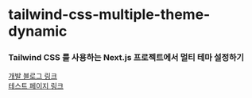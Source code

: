 # tailwind-css-multiple-theme-dynamic
### Tailwind CSS 를 사용하는 Next.js 프로젝트에서 멀티 테마 설정하기


[개발 블로그 링크](https://blog.teamelysium.kr/multiple-theme) <br/>
[테스트 페이지 링크](https://sokkanji.github.io/tailwind-css-multiple-theme-dynamic/)

